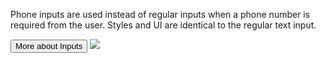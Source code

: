<Row >
    <Column cols={8}>
    <p>Phone inputs are used instead of regular inputs when a phone number is required from the user. Styles and UI are identical to the regular text input.</p>
    <Link to="../atoms/TextInput/design">
        <Button
            size="small"
            variant="tertiary"
            noPaddingFocus="tertiary">
            More about Inputs
        </Button>
    </Link>
    </Column> 
</Row>

<Row >
    <Column cols={6} className="pt-4">
        <img src="../_img/phone-input--1.png" />
    </Column>
</Row>